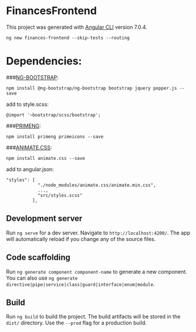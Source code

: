 # FinancesFrontend

This project was generated with [Angular CLI](https://github.com/angular/angular-cli) version 7.0.4.
```
ng new finances-frontend --skip-tests --routing
```
# Dependencies:

###[NG-BOOTSTRAP](https://ng-bootstrap.github.io/#/getting-started):

```
npm install @ng-bootstrap/ng-bootstrap bootstrap jquery popper.js --save
```

add to style.scss:
```
@import '~bootstrap/scss/bootstrap';
```

###[PRIMENG](https://www.primefaces.org/primeng/#/setup):

```
npm install primeng primeicons --save
```

###[ANIMATE.CSS](https://github.com/daneden/animate.css):

```
npm install animate.css --save
```

add to angular.json:
```
"styles": [
            "./node_modules/animate.css/animate.min.css",
            ...,
            "src/styles.scss"
          ],
```

## Development server

Run `ng serve` for a dev server. Navigate to `http://localhost:4200/`. The app will automatically reload if you change any of the source files.

## Code scaffolding

Run `ng generate component component-name` to generate a new component. You can also use `ng generate directive|pipe|service|class|guard|interface|enum|module`.

## Build

Run `ng build` to build the project. The build artifacts will be stored in the `dist/` directory. Use the `--prod` flag for a production build.
